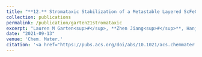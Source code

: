 ```yaml
---
title: "**12.** Stromataxic Stabilization of a Metastable Layered ScFeO$_3$ Polymorph"
collection: publications
permalink: /publication/garten21stromataxic
excerpt: "Lauren M Garten<sup>#</sup>, **Zhen Jiang<sup>#</sup>**, Hanjong Paik, John D Perkins, Arvin Kakekhani, Ruixiang Fei, Don J Werder, Megan E Holtz, David S Ginley, Andrew M. Rappe, Darrell G Schlom, Margo L Staruch (**<sup>#</sup>: equal contribution**)"
date: "2021-09-13"
venue: 'Chem. Mater.'
citation: '<a href="https://pubs.acs.org/doi/abs/10.1021/acs.chemmater.1c02079"> <span style="color: blue"><i><B>Chem. Mater.</B></i></span> 33(18), 7423-7431 (2021) </a>'
---
```


